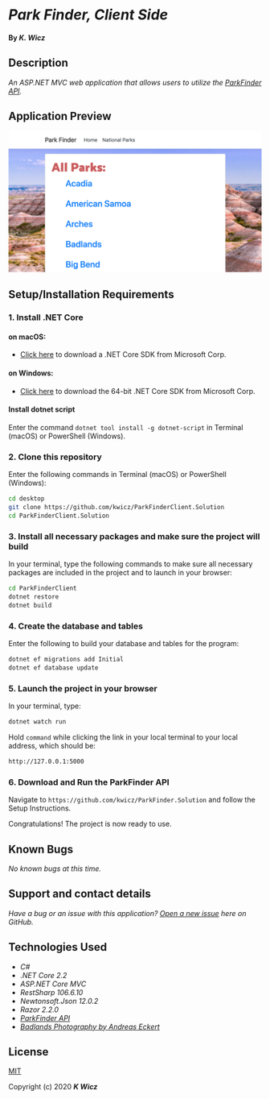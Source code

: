# _Park Finder, Client Side_

#### By _**K. Wicz**_


## Description

_An ASP.NET MVC web application that allows users to utilize the [ParkFinder API](https://github.com/kwicz/ParkFinderClient.Solution)._

## Application Preview

![Landing Page Preview](/ParkFinderClient/wwwroot/img/preview.png)


## Setup/Installation Requirements

### 1.  Install .NET Core

#### on macOS:
* [Click here](https://dotnet.microsoft.com/download/thank-you/dotnet-sdk-2.2.106-macos-x64-installer) to download a .NET Core SDK from Microsoft Corp.

#### on Windows:
* [Click here](https://dotnet.microsoft.com/download/thank-you/dotnet-sdk-2.2.203-windows-x64-installer) to download the 64-bit .NET Core SDK from Microsoft Corp.

#### Install dotnet script
Enter the command ``dotnet tool install -g dotnet-script`` in Terminal (macOS) or PowerShell (Windows).


### 2. Clone this repository

Enter the following commands in Terminal (macOS) or PowerShell (Windows):
```sh
cd desktop
git clone https://github.com/kwicz/ParkFinderClient.Solution
cd ParkFinderClient.Solution
```
### 3. Install all necessary packages and make sure the project will build
In your terminal, type the following commands to make sure all necessary packages are included in the project and to launch in your browser:
```sh
cd ParkFinderClient
dotnet restore
dotnet build
```

### 4. Create the database and tables
Enter the following to build your database and tables for the program:
```sh
dotnet ef migrations add Initial
dotnet ef database update
```

### 5. Launch the project in your browser
In your terminal, type:
```sh
dotnet watch run
```
Hold ```command``` while clicking the link in your local terminal to your local address, which should be:
```sh
http://127.0.0.1:5000
```

### 6. Download and Run the ParkFinder API
Navigate to ```https://github.com/kwicz/ParkFinder.Solution``` and follow the Setup Instructions.

Congratulations! The project is now ready to use.

## Known Bugs

_No known bugs at this time._

## Support and contact details

_Have a bug or an issue with this application? [Open a new issue](https://github.com/kwicz/ParkFinderClient.solution/issues) here on GitHub._

## Technologies Used
* _C#_
* _.NET Core 2.2_
* _ASP.NET Core MVC_
* _RestSharp 106.6.10_
* _Newtonsoft.Json 12.0.2_
* _Razor 2.2.0_
* _[ParkFinder API](https://github.com/kwicz/ParkFinder.Solution)_
* _[Badlands Photography by Andreas Eckert](https://www.doi.gov/blog/10-things-you-didnt-know-about-badlands-national-park)_

## License

[MIT](https://choosealicense.com/licenses/mit/)

Copyright (c) 2020 **_K Wicz_**